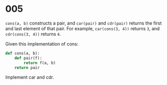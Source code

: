 [_metadata_:number]:-      "5"
[_metadata_:difficulty]:-  "Medium"
[_metadata_:asker]:-       "Jane"
[_metadata_:tags]:-        "function"

# 005

`cons(a, b)` constructs a pair, and `car(pair)` and `cdr(pair)` returns the first and last element of that pair. For example, `car(cons(3, 4))` returns `3`, and `cdr(cons(3, 4))` returns `4`.

Given this implementation of cons:

```python
def cons(a, b):
    def pair(f):
        return f(a, b)
    return pair
```

Implement car and cdr.
